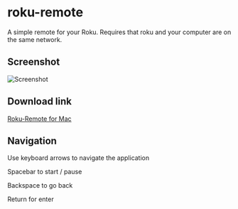 # roku-remote

A simple remote for your Roku. Requires that roku and your computer are on the same network.

## Screenshot

![Screenshot](https://s3-us-west-2.amazonaws.com/roku-remote/screenshot.png)

## Download link

[Roku-Remote for Mac](https://s3-us-west-2.amazonaws.com/roku-remote/Remote-1.0.0.dmg)

## Navigation

Use keyboard arrows to navigate the application

Spacebar to start / pause

Backspace to go back

Return for enter

